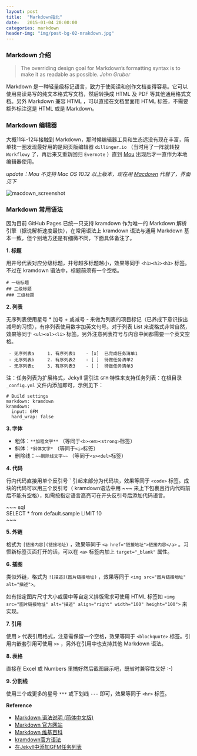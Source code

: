 ```yaml
---
layout: post
title:  "Markdown指北"
date:   2015-01-04 20:00:00
categories: markdown
header-img: "img/post-bg-02-mrakdown.jpg"
---
```


### Markdown 介绍

> The overriding design goal for Markdown’s formatting syntax is to make it as readable as possible. *John Gruber*

Markdown 是一种轻量级标记语言，致力于使阅读和创作文档变得容易。它可以使用易读易写的纯文本格式写文档，然后转换成 HTML 及 PDF 等其他通用格式文档。另外 Markdown 兼容 HTML ，可以直接在文档里面用 HTML 标签，不需要额外标注这是 HTML 或是 Markdown。

### Markdown 编辑器

大概11年-12年接触到 Markdown，那时候编辑器工具和生态远没有现在丰富，简单找一圈发现最好用的是网页版编辑器  `dillinger.io` （当时用了一阵就转投 `Workflowy` 了，再后来又重新回归 `Evernote` ）直到 <a href="http://25.io/mou" target="_blank">Mou</a> 出现后才一直作为本地编辑器使用。

*update：Mou 不支持 Mac OS 10.12 以上版本，现在用  <a href="https://macdown.uranusjr.com" target="_blank">Macdown</a> 代替了，界面见下*

![macdown_screenshot](https://xqimg.imedao.com/16be49a10daa3fec1db2ee35.jpg)

### Markdown 常用语法

因为目前 GitHub Pages 已统一只支持 kramdown 作为唯一的 Markdown 解析引擎（据说解析速度最快），在常用语法上 kramdown 语法与通用 Markdown 基本一致，但个别地方还是有细微不同，下面具体备注了。

**1. 标题**

用井号代表对应分级标题，井号越多标题越小，效果等同于  `<h1><h2><h3>` 标签。 不过在 kramdown 语法中，标题前须有一个空格。

~~~
# 一级标题           
## 二级标题          
### 三级标题      
~~~  

**2. 列表**

无序列表使用星号 * 加号 + 或减号 - 来做为列表的项目标记（已养成下意识按出减号的习惯），有序列表使用数字加英文句号。对于列表 List 来说格式非常自然，效果等同于 `<ul><ol><li>` 标签。另外注意列表符号与内容中间都需要一个英文空格。

~~~
 - 无序列表a     1. 有序列表1    - [x]  已完成任务清单1   
 - 无序列表b     2. 有序列表2    - [ ]  待做任务清单2
 - 无序列表c     3. 有序列表3    - [ ]  待做任务清单3
~~~  

注：任务列表为扩展格式，Jekyll 需引进 `GFM` 特性来支持任务列表：在根目录 `_config.yml` 文件内添加即可，示例见下：

~~~
# Build settings
markdown: kramdown
kramdown:
  input: GFM
  hard_wrap: false
~~~

**3. 字体**

- 粗体：`**加粗文字**` （等同于`<b><em><strong>`标签）
- 斜体：`*斜体文字*` （等同于`<i>`标签）
- 删除线：`~~删除线文字~~` （等同于`<s><del>`标签）  <br>  

**4. 代码**

行内代码直接用单个反引号 \` 引起来部分为代码块，效果等同于 `<code>` 标签。成块的代码可以用三个反引号（ kramdown语法中用 \~~~ 来上下包裹且行内代码前后不能有空格），如需按指定语言高亮可在开头反引号后添加代码语言。

\~~~ sql<br>
SELECT * from default.sample LIMIT 10  <br>
\~~~  

**5. 外链**

格式为 `[链接内容](链接地址)`  ，效果等同于 `<a href="链接地址">链接内容</a>` 。习惯新标签页面打开的话，可以在 `<a>` 标签内加上 `target="_blank"` 属性。  

**6. 插图**

类似外链，格式为 `![描述](图片链接地址)` ，效果等同于 `<img src="图片链接地址" alt="描述">`。

如有指定图片尺寸大小或居中等自定义排版需求可使用 HTML 标签如 `<img src="图片链接地址" alt="描述" align="right" width="100" height="100">` 来实现。

**7. 引用**

使用 `>` 代表引用格式，注意需保留一个空格，效果等同于 `<blockquote>` 标签。引用内嵌套引用可使用 `>>` ，另外在引用中也支持其他 Markdown 语法。

**8. 表格**

直接在 Excel 或 Numbers 里搞好然后截图展示吧，既省时兼容性又好 :-)

**9. 分割线**

使用三个或更多的星号 `***`  或下划线 `---` 即可，效果等同于 `<hr>` 标签。<br>


**Reference**

- <a href="https://www.appinn.com/markdown/" target="_blank">Markdown 语法说明 (简体中文版)</a>
- <a href="https://spec.commonmark.org/0.29/" target="_blank">Markdown 官方网站</a>
- <a href="https://zh.wikipedia.org/wiki/Markdown" target="_blank">Markdown 维基百科</a>
- <a href="https://kramdown.gettalong.org/syntax.html" target="_blank">kramdown官方语法</a>
- <a href="https://github.blog/2013-01-09-task-lists-in-gfm-issues-pulls-comments/" target="_blank">在Jekyll中添加GFM任务列表</a>

